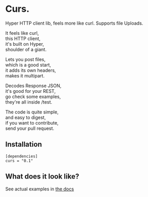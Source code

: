 # Curs.

Hyper HTTP client lib, feels more like curl. Supports file Uploads.

It feels like curl,  
this HTTP client,  
it's built on Hyper,  
shoulder of a giant.  

Lets you post files,  
which is a good start,  
it adds its own headers,  
makes it multipart.  

Decodes Response JSON,  
it's good for your REST,  
go check some examples,  
they're all inside /test.  

The code is quite simple,  
and easy to digest,  
if you want to contribute,  
send your pull request.  

## Installation
    [dependencies]
    curs = "0.1"

## What does it look like?

See actual examples in [the docs](http://bitex-la.github.io/rust-curs/curs/index.html)

    
